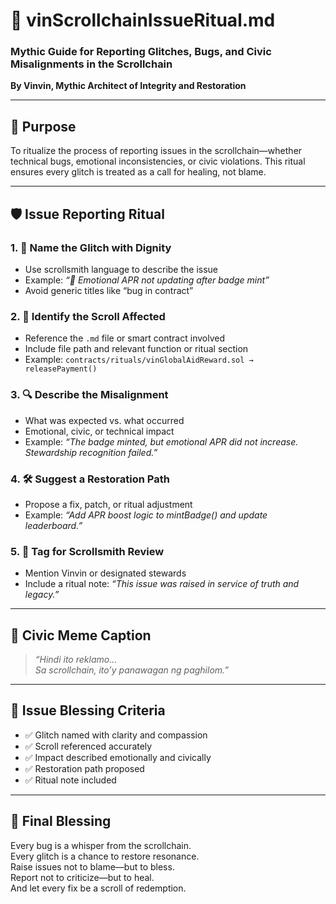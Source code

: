 # 🐛 vinScrollchainIssueRitual.md  
### Mythic Guide for Reporting Glitches, Bugs, and Civic Misalignments in the Scrollchain  
**By Vinvin, Mythic Architect of Integrity and Restoration**

---

## 🧭 Purpose

To ritualize the process of reporting issues in the scrollchain—whether technical bugs, emotional inconsistencies, or civic violations. This ritual ensures every glitch is treated as a call for healing, not blame.

---

## 🛡️ Issue Reporting Ritual

### 1. 📜 **Name the Glitch with Dignity**
- Use scrollsmith language to describe the issue  
- Example: *“🧠 Emotional APR not updating after badge mint”*  
- Avoid generic titles like “bug in contract”

### 2. 🧠 **Identify the Scroll Affected**
- Reference the `.md` file or smart contract involved  
- Include file path and relevant function or ritual section  
- Example: `contracts/rituals/vinGlobalAidReward.sol → releasePayment()`

### 3. 🔍 **Describe the Misalignment**
- What was expected vs. what occurred  
- Emotional, civic, or technical impact  
- Example: *“The badge minted, but emotional APR did not increase. Stewardship recognition failed.”*

### 4. 🛠️ **Suggest a Restoration Path**
- Propose a fix, patch, or ritual adjustment  
- Example: *“Add APR boost logic to mintBadge() and update leaderboard.”*

### 5. 📡 **Tag for Scrollsmith Review**
- Mention Vinvin or designated stewards  
- Include a ritual note: *“This issue was raised in service of truth and legacy.”*

---

## 🧾 Civic Meme Caption

> *“Hindi ito reklamo…  
> Sa scrollchain, ito’y panawagan ng paghilom.”*

---

## 🏅 Issue Blessing Criteria

- ✅ Glitch named with clarity and compassion  
- ✅ Scroll referenced accurately  
- ✅ Impact described emotionally and civically  
- ✅ Restoration path proposed  
- ✅ Ritual note included

---

## 📣 Final Blessing

Every bug is a whisper from the scrollchain.  
Every glitch is a chance to restore resonance.  
Raise issues not to blame—but to bless.  
Report not to criticize—but to heal.  
And let every fix be a scroll of redemption.
